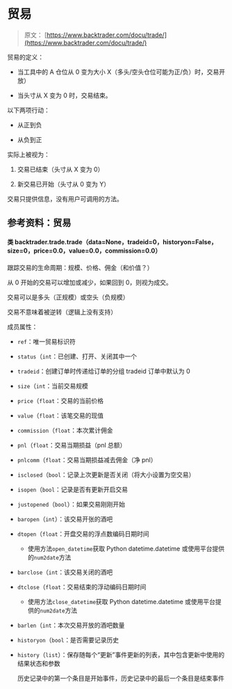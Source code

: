 # 贸易

> 原文： [https://www.backtrader.com/docu/trade/](https://www.backtrader.com/docu/trade/)

贸易的定义：

*   当工具中的 A 仓位从 0 变为大小 X（多头/空头仓位可能为正/负）时，交易开放）

*   当头寸从 X 变为 0 时，交易结束。

以下两项行动：

*   从正到负

*   从负到正

实际上被视为：

1.  交易已结束（头寸从 X 变为 0）

2.  新交易已开始（头寸从 0 变为 Y）

交易只提供信息，没有用户可调用的方法。

## 参考资料：贸易

#### 类 backtrader.trade.trade（data=None，tradeid=0，historyon=False，size=0，price=0.0，value=0.0，commission=0.0）

跟踪交易的生命周期：规模、价格、佣金（和价值？）

从 0 开始的交易可以增加或减少，如果回到 0，则视为成交。

交易可以是多头（正规模）或空头（负规模）

交易不意味着被逆转（逻辑上没有支持）

成员属性：

*   `ref`：唯一贸易标识符

*   `status`（`int`：已创建、打开、关闭其中一个

*   `tradeid`：创建订单时传递给订单的分组 tradeid 订单中默认为 0

*   `size`（`int`：当前交易规模

*   `price`（`float`：交易的当前价格

*   `value`（`float`：该笔交易的现值

*   `commission`（`float`：本次累计佣金

*   `pnl`（`float`：交易当期损益（pnl 总额）

*   `pnlcomm`（`float`：交易当期损益减去佣金（净 pnl）

*   `isclosed`（`bool`：记录上次更新是否关闭（将大小设置为空交易）

*   `isopen`（`bool`：记录是否有更新开启交易

*   `justopened`（`bool`）：如果交易刚刚开始

*   `baropen`（`int`）：该交易开张的酒吧

*   `dtopen`（`float`：开盘交易的浮点数编码日期时间

    *   使用方法`open_datetime`获取 Python datetime.datetime 或使用平台提供的`num2date`方法
*   `barclose`（`int`：该交易关闭的酒吧

*   `dtclose`（`float`：交易结束的浮动编码日期时间

    *   使用方法`close_datetime`获取 Python datetime.datetime 或使用平台提供的`num2date`方法
*   `barlen`（`int`：本次交易开放的酒吧数量

*   `historyon`（`bool`：是否需要记录历史

*   `history`（`list`）：保存随每个“更新”事件更新的列表，其中包含更新中使用的结果状态和参数

    历史记录中的第一个条目是开始事件，历史记录中的最后一个条目是结束事件